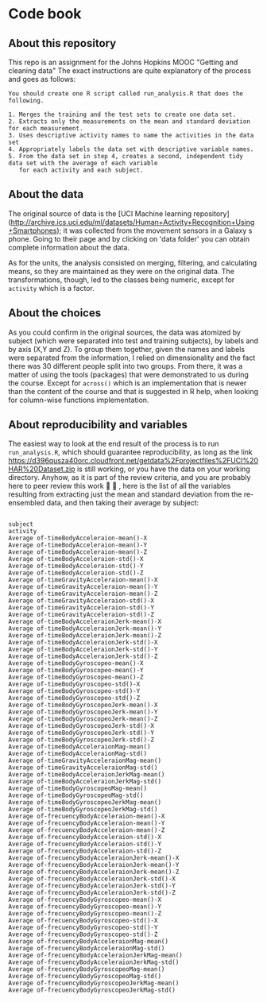 # Code book

## About this repository

This repo is an assignment for the Johns Hopkins MOOC "Getting and cleaning data"
The exact instructions are quite explanatory of the process and goes as follows:


```
You should create one R script called run_analysis.R that does the following. 

1. Merges the training and the test sets to create one data set.
2. Extracts only the measurements on the mean and standard deviation for each measurement. 
3. Uses descriptive activity names to name the activities in the data set
4. Appropriately labels the data set with descriptive variable names. 
5. From the data set in step 4, creates a second, independent tidy data set with the average of each variable 
   for each activity and each subject.
```
## About the  data
The original source of data is the [UCI Machine learning repository] (http://archive.ics.uci.edu/ml/datasets/Human+Activity+Recognition+Using+Smartphones); it was collected from the movement sensors in a Galaxy s phone.
Going to their page and by clicking on 'data folder' you can obtain complete information about the data.

As for the units, the analysis consisted on merging, filtering, and calculating means, so they are maintained as they were on the original data.
The transformations, though, led to the classes being numeric, except for `activity`   which is a factor.


## About the choices

As you could confirm in the original sources, the data was atomized by subject (which were separated into test and training subjects), by labels and by axis (X,Y and Z).
To group them together, given the names and labels were separated from the information, I relied on dimensionality and the fact there was 30 different people split into
two groups. From there, it was a matter of using the tools (packages) that were demonstrated to us during the course. Except for `across()` which is an implementation that is
newer than the content of the course and that is suggested in R help, when looking for column-wise functions implementation.
 

## About reproducibility and variables

The easiest way to look at the end result of the process is to run  `run_analysis.R`, which should guarantee reproducibility, as long as the link 
https://d396qusza40orc.cloudfront.net/getdata%2Fprojectfiles%2FUCI%20HAR%20Dataset.zip is still working, or you have the data on your working directory. 
Anyhow, as it is part of the review criteria, and you are probably here to peer review this work 👋 🙏 , here is the list of all the variables resulting from
extracting just the mean and standard deviation from the re-ensembled data, and then taking their average by subject:


```

subject
activity
Average of-timeBodyAcceleraion-mean()-X
Average of-timeBodyAcceleraion-mean()-Y
Average of-timeBodyAcceleraion-mean()-Z
Average of-timeBodyAcceleraion-std()-X
Average of-timeBodyAcceleraion-std()-Y
Average of-timeBodyAcceleraion-std()-Z
Average of-timeGravityAcceleraion-mean()-X
Average of-timeGravityAcceleraion-mean()-Y
Average of-timeGravityAcceleraion-mean()-Z
Average of-timeGravityAcceleraion-std()-X
Average of-timeGravityAcceleraion-std()-Y
Average of-timeGravityAcceleraion-std()-Z
Average of-timeBodyAcceleraionJerk-mean()-X
Average of-timeBodyAcceleraionJerk-mean()-Y
Average of-timeBodyAcceleraionJerk-mean()-Z
Average of-timeBodyAcceleraionJerk-std()-X
Average of-timeBodyAcceleraionJerk-std()-Y
Average of-timeBodyAcceleraionJerk-std()-Z
Average of-timeBodyGyroscopeo-mean()-X
Average of-timeBodyGyroscopeo-mean()-Y
Average of-timeBodyGyroscopeo-mean()-Z
Average of-timeBodyGyroscopeo-std()-X
Average of-timeBodyGyroscopeo-std()-Y
Average of-timeBodyGyroscopeo-std()-Z
Average of-timeBodyGyroscopeoJerk-mean()-X
Average of-timeBodyGyroscopeoJerk-mean()-Y
Average of-timeBodyGyroscopeoJerk-mean()-Z
Average of-timeBodyGyroscopeoJerk-std()-X
Average of-timeBodyGyroscopeoJerk-std()-Y
Average of-timeBodyGyroscopeoJerk-std()-Z
Average of-timeBodyAcceleraionMag-mean()
Average of-timeBodyAcceleraionMag-std()
Average of-timeGravityAcceleraionMag-mean()
Average of-timeGravityAcceleraionMag-std()
Average of-timeBodyAcceleraionJerkMag-mean()
Average of-timeBodyAcceleraionJerkMag-std()
Average of-timeBodyGyroscopeoMag-mean()
Average of-timeBodyGyroscopeoMag-std()
Average of-timeBodyGyroscopeoJerkMag-mean()
Average of-timeBodyGyroscopeoJerkMag-std()
Average of-frecuencyBodyAcceleraion-mean()-X
Average of-frecuencyBodyAcceleraion-mean()-Y
Average of-frecuencyBodyAcceleraion-mean()-Z
Average of-frecuencyBodyAcceleraion-std()-X
Average of-frecuencyBodyAcceleraion-std()-Y
Average of-frecuencyBodyAcceleraion-std()-Z
Average of-frecuencyBodyAcceleraionJerk-mean()-X
Average of-frecuencyBodyAcceleraionJerk-mean()-Y
Average of-frecuencyBodyAcceleraionJerk-mean()-Z
Average of-frecuencyBodyAcceleraionJerk-std()-X
Average of-frecuencyBodyAcceleraionJerk-std()-Y
Average of-frecuencyBodyAcceleraionJerk-std()-Z
Average of-frecuencyBodyGyroscopeo-mean()-X
Average of-frecuencyBodyGyroscopeo-mean()-Y
Average of-frecuencyBodyGyroscopeo-mean()-Z
Average of-frecuencyBodyGyroscopeo-std()-X
Average of-frecuencyBodyGyroscopeo-std()-Y
Average of-frecuencyBodyGyroscopeo-std()-Z
Average of-frecuencyBodyAcceleraionMag-mean()
Average of-frecuencyBodyAcceleraionMag-std()
Average of-frecuencyBodyAcceleraionJerkMag-mean()
Average of-frecuencyBodyAcceleraionJerkMag-std()
Average of-frecuencyBodyGyroscopeoMag-mean()
Average of-frecuencyBodyGyroscopeoMag-std()
Average of-frecuencyBodyGyroscopeoJerkMag-mean()
Average of-frecuencyBodyGyroscopeoJerkMag-std()


```




